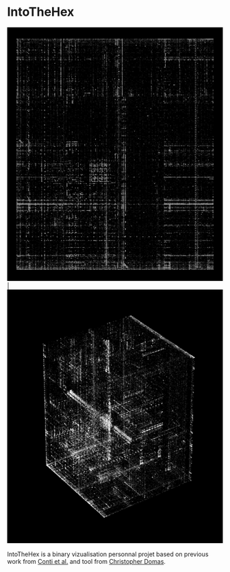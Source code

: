 # IntoTheHex

![Binviz 2D firefox](resources/img/firefox_x86_2d.png) | ![Binviz 3D firefox](resources/img/firefox_x86.png)

IntoTheHex is a binary vizualisation personnal projet based on previous work from [Conti et al.](https://link.springer.com/chapter/10.1007/978-3-540-85933-8_1) and tool from [Christopher Domas](https://sites.google.com/site/xxcantorxdustxx/).
